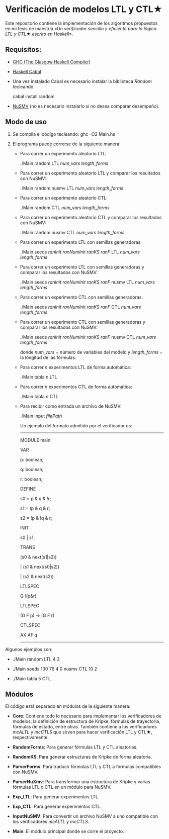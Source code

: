 # Verificación de modelos LTL y CTL★

Este repositorio contiene la implementación de los algoritmos propuestos en mi tesis de maestría _«Un verificador sencillo y eficiente  para la lógica LTL y CTL★ escrito en Haskell»_.

## Requisitos:

* [GHC (The Glasgow Haskell Compiler)](https://www.haskell.org/ghc/)
* [Haskell Cabal](https://www.haskell.org/cabal/)
* Una vez instalado Cabal es necesario instalar la biblioteca *Random* tecleando:

     cabal install random    
* [NuSMV](http://nusmv.fbk.eu/) (no es necesario instalarlo si no desea comparar desempeño).

## Modo de uso

1. Se compila el código tecleando: ghc -O2 Main.hs
2. El programa puede correrse de la siguiente manera:

   * Para correr un experimento aleatorio LTL:
   
     ./Main random LTL *num_vars* *length_forms*

   * Para correr un experimento aleatorio LTL y comparar los resultados con NuSMV:
	
     ./Main random nusmv LTL *num_vars* *length_forms*

   * Para correr un experimento aleatorio CTL:
	
     ./Main random CTL *num_vars* *length_forms*
     
   * Para correr un experimento aleatorio CTL y comparar los resultados con NuSMV:
	
     ./Main random nusmv CTL *num_vars* *length_forms*

   * Para correr un experimento LTL con semillas generadoras:
	
     ./Main seeds _ranInit ranNumInit ranKS ranF_ LTL *num_vars* *length_forms*

   * Para correr un experimento LTL con semillas generadoras y comparar los resultados con NuSMV:
	
     ./Main seeds _ranInit ranNumInit ranKS ranF_ nusmv LTL *num_vars* *length_forms*

   * Para correr un experimento CTL con semillas generadoras:
	
     ./Main seeds _ranInit ranNumInit ranKS ranF_ CTL *num_vars* *length_forms*

   * Para correr un experimento CTL con semillas generadoras y comparar los resultados con NuSMV:

     ./Main seeds _ranInit ranNumInit ranKS ranF_ nusmv CTL *num_vars* *length_forms*
     
     donde *num_vars* = número de variables del modelo y *length_forms* = la lóngitud de las fórmulas.

    * Para correr _n_ experimentos LTL de forma automática:
	    
      ./Main tabla _n_ LTL

    * Para correr _n_ experimentos CTL de forma automática:
	    
      ./Main tabla _n_ CTL
    
    * Para recibir como entrada un archivo de NuSMV:
    
      ./Main input *filePath*
      
      Un ejemplo del formato admitido por el verificador es:
      
      ________________________________________________________
      
      MODULE main
      
      VAR
      
      
      p: boolean;
      
      q: boolean;
      
      r: boolean;
      
      DEFINE
      
      
      s0:=  p &  q & !r;
      
      s1:= !p &  q &  r;
      
      s2:= !p & !q &  r;
      
      INIT
      
      
      s0 | s1;
      
      TRANS
      
      
      (s0 & next(s1|s2))
      
      | (s1 & next(s0|s2)) 
      
      | (s2 & next(s2)) 
      
      LTLSPEC  
      
      G !(p&r)
      
      LTLSPEC  
      
      (G F p) -> (G F r)
      
      CTLSPEC
      
      AX AF q
      
      ________________________________________________________

Algunos ejemplos son:

* ./Main random LTL 4 3

* ./Main seeds 100 76 4 0 nusmv CTL 10 2

* ./Main tabla 5 CTL



## Módulos 

El código está separado en módulos de la siguiente manera:
* **Core**:
Contiene todo lo necesario para implementar los verificadores de modelos: la definición de estructura de Kripke, fórmulas de trayectoria, fórmulas de estado, entre otras. También contiene a los verificadores *mcALTL* y *mcCTLS* que sirven para hacer verificación LTL y CTL★, respectivamente. 

* **RandomForms**: Para generar fórmulas LTL y CTL aleatorias.
* **RandomKS**: Para generar estructuras de Kripke de forma aleatoria.
* **ParserForms**: Para traducir fórmulas LTL y CTL a fórmulas compatibles con NuSMV. 
* **ParserNuXmv**: Para transformar una estructura de Kripke y varias fórmulas LTL o CTL en un módulo para NuSMV.
* **Exp_LTL**: Para generar experimentos LTL.
* **Exp_CTL**: Para generar experimentos CTL.
* **InputNuSMV**: Para convertir un archivo NuSMV a uno compatible con los verificadores *mcALTL* y *mcCTLS*.
* **Main**: El módulo principal donde se corre el proyecto.



